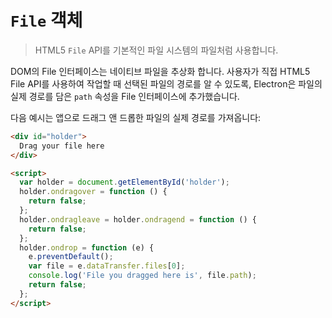 ﻿# `File` 객체

> HTML5 `File` API를 기본적인 파일 시스템의 파일처럼 사용합니다.

DOM의 File 인터페이스는 네이티브 파일을 추상화 합니다. 사용자가 직접 HTML5 File
API를 사용하여 작업할 때 선택된 파일의 경로를 알 수 있도록, Electron은 파일의 실제
경로를 담은 `path` 속성을 File 인터페이스에 추가했습니다.

다음 예시는 앱으로 드래그 앤 드롭한 파일의 실제 경로를 가져옵니다:

```html
<div id="holder">
  Drag your file here
</div>

<script>
  var holder = document.getElementById('holder');
  holder.ondragover = function () {
    return false;
  };
  holder.ondragleave = holder.ondragend = function () {
    return false;
  };
  holder.ondrop = function (e) {
    e.preventDefault();
    var file = e.dataTransfer.files[0];
    console.log('File you dragged here is', file.path);
    return false;
  };
</script>
```
